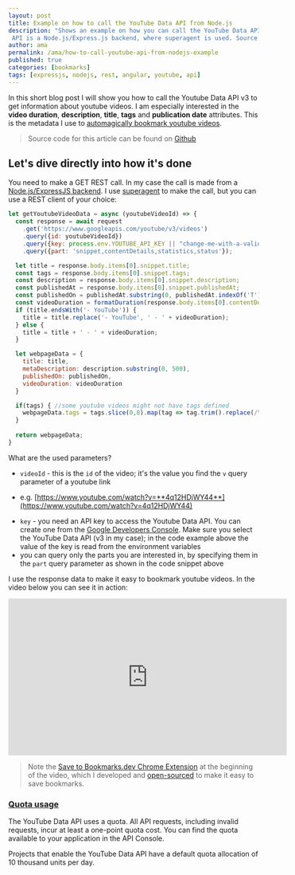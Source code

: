 ```yaml
---
layout: post
title: Example on how to call the YouTube Data API from Node.js
description: "Shows an example on how you can call the YouTube Data API to get video details. The client calling the
 API is a Node.js/Express.js backend, where superagent is used. Source code is available on Github."
author: ama
permalink: /ama/how-to-call-youtube-api-from-nodejs-example
published: true
categories: [bookmarks]
tags: [expressjs, nodejs, rest, angular, youtube, api]
---
```


In this short blog post I will show you how to call the Youtube Data API v3 to get information about youtube videos.
 I am especially interested in the **video duration**, **description**, **title**, **tags** and **publication date** attributes.
  This is the metadata I use to [automagically bookmark youtube videos](https://dev.to/ama/automagically-bookmarking-youtube-videos-for-developers-lpn). 

> Source code for this article can be found on [Github](https://github.com/CodepediaOrg/bookmarks.dev-api)

<!--more-->

## Let's dive directly into how it's done

You need to make a GET REST call. In my case the call is made from a  [Node.js/ExpressJS backend](https://github.com/CodepediaOrg/bookmarks.dev-api).
 I use [superagent](https://visionmedia.github.io/superagent/) to make the call, but you can use a REST client of your
 choice:  

```javascript
let getYoutubeVideoData = async (youtubeVideoId) => {
  const response = await request
    .get('https://www.googleapis.com/youtube/v3/videos')
    .query({id: youtubeVideoId})
    .query({key: process.env.YOUTUBE_API_KEY || "change-me-with-a-valid-youtube-key-if-you-need-me"}) //used only when saving youtube videos
    .query({part: 'snippet,contentDetails,statistics,status'});

  let title = response.body.items[0].snippet.title;
  const tags = response.body.items[0].snippet.tags;
  const description = response.body.items[0].snippet.description;
  const publishedAt = response.body.items[0].snippet.publishedAt;
  const publishedOn = publishedAt.substring(0, publishedAt.indexOf('T'));
  const videoDuration = formatDuration(response.body.items[0].contentDetails.duration);
  if (title.endsWith('- YouTube')) {
    title = title.replace('- YouTube', ' - ' + videoDuration);
  } else {
    title = title + ' - ' + videoDuration;
  }

  let webpageData = {
    title: title,
    metaDescription: description.substring(0, 500),
    publishedOn: publishedOn,
    videoDuration: videoDuration
  }

  if(tags) { //some youtube videos might not have tags defined
    webpageData.tags = tags.slice(0,8).map(tag => tag.trim().replace(/\s+/g, '-'));
  }
  
  return webpageData;
}
```

What are the used parameters?
* `videoId` - this is the `id` of the video; it's the value you find the `v` query parameter of a youtube link 
 - e.g. [https://www.youtube.com/watch?v=**4q12HDjWY44**](https://www.youtube.com/watch?v=4q12HDjWY44) 
* `key` - you need an API key to access the Youtube Data API. You can create one from the [Google Developers Console](https://console.developers.google.com/). 
Make sure you select the YouTube Data API (v3 in my case); in the code example above the value of the key is read from the environment variables
* you can query only the parts you are interested in, by specifying them in the `part` query parameter as shown in the code snippet above

I use the response data to make it easy to bookmark youtube videos. In the video below you can see it in action:

<iframe width="560" height="315" src="https://www.youtube.com/embed/4q12HDjWY44" frameborder="0" allowfullscreen></iframe>

> Note the [Save to Bookmarks.dev Chrome Extension](https://chrome.google.com/webstore/detail/save-url-to-bookmarksdev/diofdblfhjbpgackifolmboaiccmebjb)
 at the beginning of the video, which I developed and [open-sourced](https://github.com/CodepediaOrg/bookmarks.dev-chrome-extension) to make it easy to save bookmarks. 

### [Quota usage](https://developers.google.com/youtube/v3/getting-started#quota)
The YouTube Data API uses a quota. All API requests, including invalid requests, incur at least a one-point quota cost.
 You can find the quota available to your application in the API Console.

Projects that enable the YouTube Data API have a default quota allocation of 10 thousand units per day.

